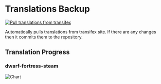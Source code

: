 # Translations Backup

[![Pull translations from transifex](https://github.com/dfint/translations-backup/actions/workflows/pull-translations.yml/badge.svg)](https://github.com/dfint/translations-backup/actions/workflows/pull-translations.yml)

Automatically pulls translations from transifex site. If there are any changes then it commits them to the repository.

## Translation Progress

### dwarf-fortress-steam

![Chart](https://quickchart.io/chart/render/sf-288f5234-f8e0-4300-b37f-67bd3701ef60)
<!--
### dwarf-fortress

![Chart](https://quickchart.io/chart/render/sf-04e34cbe-244b-4898-9136-de621f77b470)
-->